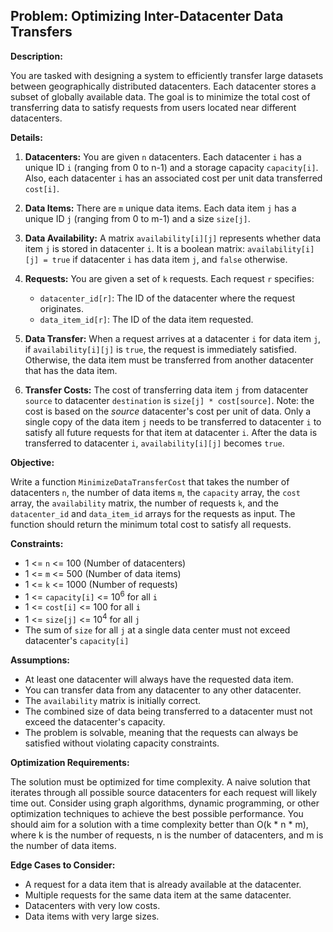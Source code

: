 ## Problem: Optimizing Inter-Datacenter Data Transfers

**Description:**

You are tasked with designing a system to efficiently transfer large datasets between geographically distributed datacenters. Each datacenter stores a subset of globally available data. The goal is to minimize the total cost of transferring data to satisfy requests from users located near different datacenters.

**Details:**

1.  **Datacenters:** You are given `n` datacenters. Each datacenter `i` has a unique ID `i` (ranging from 0 to n-1) and a storage capacity `capacity[i]`. Also, each datacenter `i` has an associated cost per unit data transferred `cost[i]`.

2.  **Data Items:** There are `m` unique data items. Each data item `j` has a unique ID `j` (ranging from 0 to m-1) and a size `size[j]`.

3.  **Data Availability:** A matrix `availability[i][j]` represents whether data item `j` is stored in datacenter `i`. It is a boolean matrix: `availability[i][j] = true` if datacenter `i` has data item `j`, and `false` otherwise.

4.  **Requests:** You are given a set of `k` requests. Each request `r` specifies:
    *   `datacenter_id[r]`: The ID of the datacenter where the request originates.
    *   `data_item_id[r]`: The ID of the data item requested.

5.  **Data Transfer:** When a request arrives at a datacenter `i` for data item `j`, if `availability[i][j]` is `true`, the request is immediately satisfied. Otherwise, the data item must be transferred from another datacenter that has the data item.

6.  **Transfer Costs:** The cost of transferring data item `j` from datacenter `source` to datacenter `destination` is `size[j] * cost[source]`.  Note: the cost is based on the *source* datacenter's cost per unit of data. Only a single copy of the data item `j` needs to be transferred to datacenter `i` to satisfy all future requests for that item at datacenter `i`. After the data is transferred to datacenter `i`, `availability[i][j]` becomes `true`.

**Objective:**

Write a function `MinimizeDataTransferCost` that takes the number of datacenters `n`, the number of data items `m`, the `capacity` array, the `cost` array, the `availability` matrix, the number of requests `k`, and the `datacenter_id` and `data_item_id` arrays for the requests as input. The function should return the minimum total cost to satisfy all requests.

**Constraints:**

*   1 <= `n` <= 100 (Number of datacenters)
*   1 <= `m` <= 500 (Number of data items)
*   1 <= `k` <= 1000 (Number of requests)
*   1 <= `capacity[i]` <= 10<sup>6</sup> for all `i`
*   1 <= `cost[i]` <= 100 for all `i`
*   1 <= `size[j]` <= 10<sup>4</sup> for all `j`
*   The sum of `size` for all `j` at a single data center must not exceed datacenter's `capacity[i]`

**Assumptions:**

*   At least one datacenter will always have the requested data item.
*   You can transfer data from any datacenter to any other datacenter.
*   The `availability` matrix is initially correct.
*   The combined size of data being transferred to a datacenter must not exceed the datacenter's capacity.
*   The problem is solvable, meaning that the requests can always be satisfied without violating capacity constraints.

**Optimization Requirements:**

The solution must be optimized for time complexity. A naive solution that iterates through all possible source datacenters for each request will likely time out. Consider using graph algorithms, dynamic programming, or other optimization techniques to achieve the best possible performance. You should aim for a solution with a time complexity better than O(k * n * m), where k is the number of requests, n is the number of datacenters, and m is the number of data items.

**Edge Cases to Consider:**

*   A request for a data item that is already available at the datacenter.
*   Multiple requests for the same data item at the same datacenter.
*   Datacenters with very low costs.
*   Data items with very large sizes.
